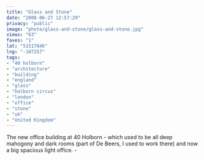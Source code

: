 ```yaml
---
title: "Glass and Stone"
date: "2008-06-27 12:57:29"
privacy: "public"
image: "photo/glass-and-stone/glass-and-stone.jpg"
views: "63"
faves: "1"
lat: "51517846"
lng: "-107257"
tags:
- "40 holborn"
- "architecture"
- "building"
- "england"
- "glass"
- "holborn circus"
- "london"
- "office"
- "stone"
- "uk"
- "United Kingdom"
---
```

The new office building at 40 Holborn - which used to be all deep mahogony and dark rooms (part of De Beers, I used to work there) and now a big spacious light office. - <a href="/photos/2008/06/27/glass-and-stone"></a>
